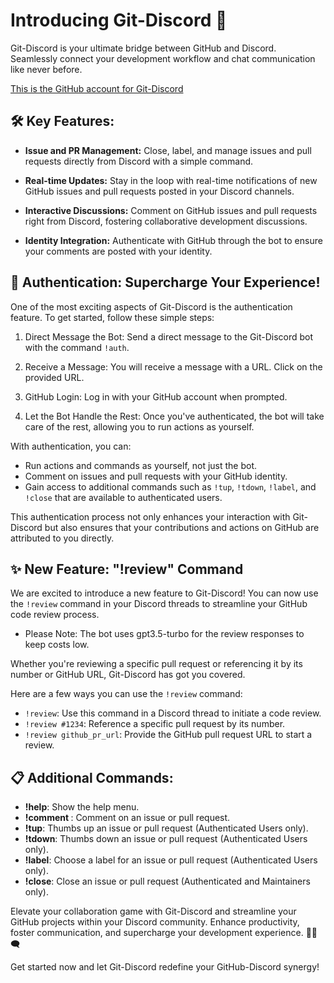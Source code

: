 # Introducing Git-Discord 🚀

Git-Discord is your ultimate bridge between GitHub and Discord. Seamlessly connect your development workflow and chat communication like never before.

[This is the GitHub account for Git-Discord](https://github.com/Git-Discord)

## 🛠️ Key Features:

- **Issue and PR Management:** Close, label, and manage issues and pull requests directly from Discord with a simple command.

- **Real-time Updates:** Stay in the loop with real-time notifications of new GitHub issues and pull requests posted in your Discord channels.

- **Interactive Discussions:** Comment on GitHub issues and pull requests right from Discord, fostering collaborative development discussions.

- **Identity Integration:** Authenticate with GitHub through the bot to ensure your comments are posted with your identity.

## 🔐 Authentication: Supercharge Your Experience!

One of the most exciting aspects of Git-Discord is the authentication feature. To get started, follow these simple steps:

1. Direct Message the Bot: Send a direct message to the Git-Discord bot with the command `!auth`.

2. Receive a Message: You will receive a message with a URL. Click on the provided URL.

3. GitHub Login: Log in with your GitHub account when prompted.

4. Let the Bot Handle the Rest: Once you've authenticated, the bot will take care of the rest, allowing you to run actions as yourself.

With authentication, you can:

- Run actions and commands as yourself, not just the bot.
- Comment on issues and pull requests with your GitHub identity.
- Gain access to additional commands such as `!tup`, `!tdown`, `!label`, and `!close` that are available to authenticated users.

This authentication process not only enhances your interaction with Git-Discord but also ensures that your contributions and actions on GitHub are attributed to you directly.

## ✨ New Feature: "!review" Command

We are excited to introduce a new feature to Git-Discord! You can now use the `!review` command in your Discord threads to streamline your GitHub code review process. 
- Please Note: The bot uses gpt3.5-turbo for the review responses to keep costs low.

Whether you're reviewing a specific pull request or referencing it by its number or GitHub URL, Git-Discord has got you covered.

Here are a few ways you can use the `!review` command:

- `!review`: Use this command in a Discord thread to initiate a code review.
- `!review #1234`: Reference a specific pull request by its number.
- `!review github_pr_url`: Provide the GitHub pull request URL to start a review.

## 📋 Additional Commands:

- **!help**: Show the help menu.
- **!comment <message>**: Comment on an issue or pull request.
- **!tup**: Thumbs up an issue or pull request (Authenticated Users only).
- **!tdown**: Thumbs down an issue or pull request (Authenticated Users only).
- **!label**: Choose a label for an issue or pull request (Authenticated Users only).
- **!close**: Close an issue or pull request (Authenticated and Maintainers only).

Elevate your collaboration game with Git-Discord and streamline your GitHub projects within your Discord community. Enhance productivity, foster communication, and supercharge your development experience. 🚀🔗🗨️

Get started now and let Git-Discord redefine your GitHub-Discord synergy!







